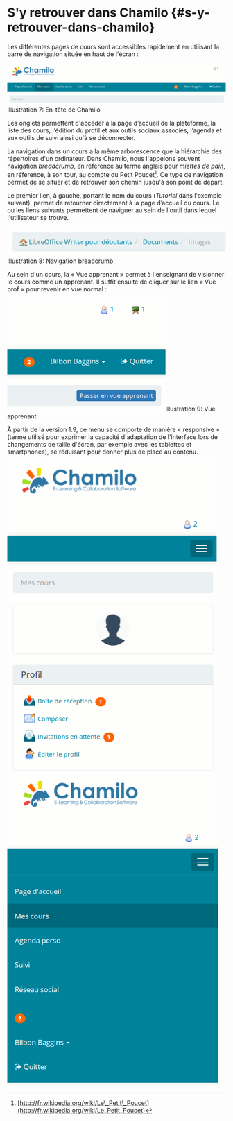 # S'y retrouver dans Chamilo {#s-y-retrouver-dans-chamilo}

Les différentes pages de cours sont accessibles rapidement en utilisant la barre de navigation située en haut de l'écran :

![](assets/graficos3.png)Illustration 7: En-tête de Chamilo

Les onglets permettent d'accéder à la page d’accueil de la plateforme, la liste des cours, l’édition du profil et aux outils sociaux associés, l’agenda et aux outils de suivi ainsi qu'à se déconnecter.

La navigation dans un cours a la même arborescence que la hiérarchie des répertoires d'un ordinateur. Dans Chamilo, nous l'appelons souvent navigation _breadcrumb_, en référence au terme anglais pour _miettes de pain_, en référence, à son tour, au compte du Petit Poucet[^2]. Ce type de navigation permet de se situer et de retrouver son chemin jusqu'à son point de départ.

Le premier lien, à gauche, portant le nom du cours \(_Tutoriel_ dans l'exemple suivant\), permet de retourner directement à la page d’accueil du cours. Le ou les liens suivants permettent de naviguer au sein de l'outil dans lequel l'utilisateur se trouve.

![](assets/graficos4.png)Illustration 8: Navigation breadcrumb

Au sein d'un cours, la « Vue apprenant » permet à l'enseignant de visionner le cours comme un apprenant. Il suffit ensuite de cliquer sur le lien « Vue prof » pour revenir en vue normal :

![](assets/graficos5.png)Illustration 9: Vue apprenant

À partir de la version 1.9, ce menu se comporte de manière « responsive » \(terme utilisé pour exprimer la capacité d'adaptation de l'interface lors de changements de taille d'écran, par exemple avec les tablettes et smartphones\), se réduisant pour donner plus de place au contenu.

![](assets/image11.png)![](assets/image12.png)

[^2]: [http://fr.wikipedia.org/wiki/Le\_Petit\_Poucet](http://fr.wikipedia.org/wiki/Le_Petit_Poucet)

